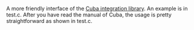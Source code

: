 A more friendly interface of the [Cuba integration library][1]. An example is
in test.c. After you have read the manual of Cuba, the usage is pretty
straightforward as shown in test.c.


[1]: http://www.feynarts.de/cuba/
